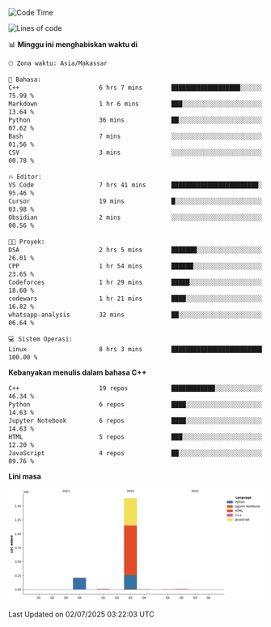 <!--START_SECTION:waka-->
![Code Time](http://img.shields.io/badge/Code%20Time-299%20hrs%2010%20mins-blue)

![Lines of code](https://img.shields.io/badge/Sejak%20Hello%20World%20aku%20telah%20menulis-1.9%20million%20baris%20kode-blue)

📊 **Minggu ini menghabiskan waktu di** 

```text
🕑︎ Zona waktu: Asia/Makassar

💬 Bahasa: 
C++                      6 hrs 7 mins        ███████████████████░░░░░░   75.99 % 
Markdown                 1 hr 6 mins         ███░░░░░░░░░░░░░░░░░░░░░░   13.64 % 
Python                   36 mins             ██░░░░░░░░░░░░░░░░░░░░░░░   07.62 % 
Bash                     7 mins              ░░░░░░░░░░░░░░░░░░░░░░░░░   01.56 % 
CSV                      3 mins              ░░░░░░░░░░░░░░░░░░░░░░░░░   00.78 % 

🔥 Editor: 
VS Code                  7 hrs 41 mins       ████████████████████████░   95.46 % 
Cursor                   19 mins             █░░░░░░░░░░░░░░░░░░░░░░░░   03.98 % 
Obsidian                 2 mins              ░░░░░░░░░░░░░░░░░░░░░░░░░   00.56 % 

🐱‍💻 Proyek: 
DSA                      2 hrs 5 mins        ███████░░░░░░░░░░░░░░░░░░   26.01 % 
CPP                      1 hr 54 mins        ██████░░░░░░░░░░░░░░░░░░░   23.65 % 
Codeforces               1 hr 29 mins        █████░░░░░░░░░░░░░░░░░░░░   18.60 % 
codewars                 1 hr 21 mins        ████░░░░░░░░░░░░░░░░░░░░░   16.82 % 
whatsapp-analysis        32 mins             ██░░░░░░░░░░░░░░░░░░░░░░░   06.64 % 

💻 Sistem Operasi: 
Linux                    8 hrs 3 mins        █████████████████████████   100.00 % 
```

**Kebanyakan menulis dalam bahasa C++** 

```text
C++                      19 repos            ████████████░░░░░░░░░░░░░   46.34 % 
Python                   6 repos             ████░░░░░░░░░░░░░░░░░░░░░   14.63 % 
Jupyter Notebook         6 repos             ████░░░░░░░░░░░░░░░░░░░░░   14.63 % 
HTML                     5 repos             ███░░░░░░░░░░░░░░░░░░░░░░   12.20 % 
JavaScript               4 repos             ██░░░░░░░░░░░░░░░░░░░░░░░   09.76 % 
```



**Lini masa**

![Lines of Code chart](https://raw.githubusercontent.com/yusuf601/yusuf601/main/assets/bar_graph.png)


 Last Updated on 02/07/2025 03:22:03 UTC
<!--END_SECTION:waka-->

